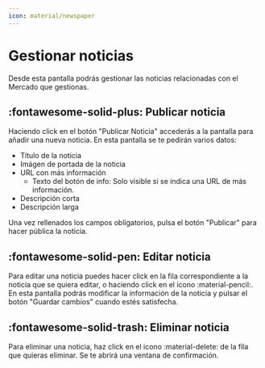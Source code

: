 ```yaml
---
icon: material/newspaper
---
```


# Gestionar noticias
Desde esta pantalla podrás gestionar las noticias relacionadas con el Mercado que gestionas.


## :fontawesome-solid-plus: Publicar noticia
Haciendo click en el botón "Publicar Noticia" accederás a la pantalla para añadir una nueva noticia. 
En esta pantalla se te pedirán varios datos:

  - Título de la noticia
  - Imágen de portada de la noticia
  - URL con más información
    - Texto del botón de info: Solo visible si se indica una URL de más información.
  - Descripción corta
  - Descripción larga

Una vez rellenados los campos obligatorios, pulsa el botón "Publicar" para hacer pública la noticia.

## :fontawesome-solid-pen: Editar noticia
Para editar una noticia puedes hacer click en la fila correspondiente a la noticia que se quiera editar, o haciendo click en el icono :material-pencil:.
En esta pantalla podrás modificar la información de la noticia y pulsar el botón "Guardar cambios" cuando estés satisfecha. 

## :fontawesome-solid-trash: Eliminar noticia
Para eliminar una noticia, haz click en el icono :material-delete: de la fila que quieras eliminar. Se te abrirá una ventana de confirmación.